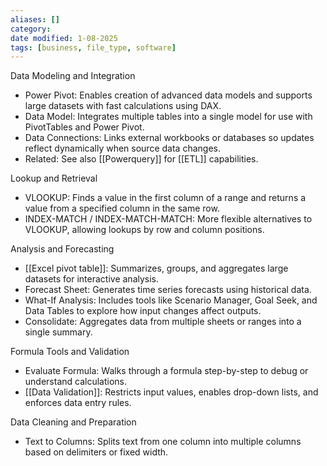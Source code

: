 ```yaml
---
aliases: []
category: 
date modified: 1-08-2025
tags: [business, file_type, software]
---
```

Data Modeling and Integration
* Power Pivot: Enables creation of advanced data models and supports large datasets with fast calculations using DAX.
* Data Model: Integrates multiple tables into a single model for use with PivotTables and Power Pivot.
* Data Connections: Links external workbooks or databases so updates reflect dynamically when source data changes.
* Related: See also [[Powerquery]] for [[ETL]] capabilities.

Lookup and Retrieval
* VLOOKUP: Finds a value in the first column of a range and returns a value from a specified column in the same row.
* INDEX-MATCH / INDEX-MATCH-MATCH: More flexible alternatives to VLOOKUP, allowing lookups by row and column positions.

Analysis and Forecasting
* [[Excel pivot table]]: Summarizes, groups, and aggregates large datasets for interactive analysis.
* Forecast Sheet: Generates time series forecasts using historical data.
* What-If Analysis: Includes tools like Scenario Manager, Goal Seek, and Data Tables to explore how input changes affect outputs.
* Consolidate: Aggregates data from multiple sheets or ranges into a single summary.

Formula Tools and Validation
* Evaluate Formula: Walks through a formula step-by-step to debug or understand calculations.
* [[Data Validation]]: Restricts input values, enables drop-down lists, and enforces data entry rules.

Data Cleaning and Preparation
* Text to Columns: Splits text from one column into multiple columns based on delimiters or fixed width.

